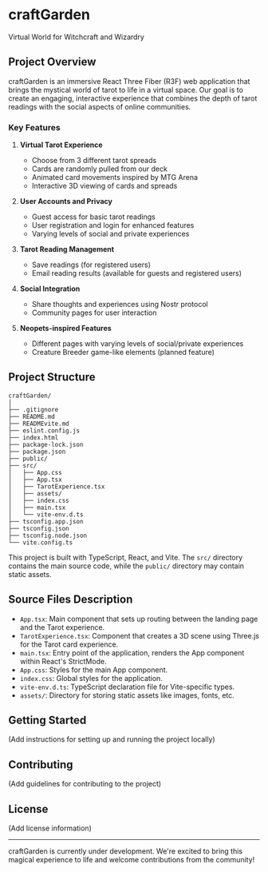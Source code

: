 # craftGarden
Virtual World for Witchcraft and Wizardry

## Project Overview

craftGarden is an immersive React Three Fiber (R3F) web application that brings the mystical world of tarot to life in a virtual space. Our goal is to create an engaging, interactive experience that combines the depth of tarot readings with the social aspects of online communities.

### Key Features

1. **Virtual Tarot Experience**
   - Choose from 3 different tarot spreads
   - Cards are randomly pulled from our deck
   - Animated card movements inspired by MTG Arena
   - Interactive 3D viewing of cards and spreads

2. **User Accounts and Privacy**
   - Guest access for basic tarot readings
   - User registration and login for enhanced features
   - Varying levels of social and private experiences

3. **Tarot Reading Management**
   - Save readings (for registered users)
   - Email reading results (available for guests and registered users)

4. **Social Integration**
   - Share thoughts and experiences using Nostr protocol
   - Community pages for user interaction

5. **Neopets-inspired Features**
   - Different pages with varying levels of social/private experiences
   - Creature Breeder game-like elements (planned feature)

## Project Structure

```
craftGarden/
│
├── .gitignore
├── README.md
├── READMEvite.md
├── eslint.config.js
├── index.html
├── package-lock.json
├── package.json
├── public/
├── src/
│   ├── App.css
│   ├── App.tsx
│   ├── TarotExperience.tsx
│   ├── assets/
│   ├── index.css
│   ├── main.tsx
│   └── vite-env.d.ts
├── tsconfig.app.json
├── tsconfig.json
├── tsconfig.node.json
└── vite.config.ts
```

This project is built with TypeScript, React, and Vite. The `src/` directory contains the main source code, while the `public/` directory may contain static assets.

## Source Files Description

- `App.tsx`: Main component that sets up routing between the landing page and the Tarot experience.
- `TarotExperience.tsx`: Component that creates a 3D scene using Three.js for the Tarot card experience.
- `main.tsx`: Entry point of the application, renders the App component within React's StrictMode.
- `App.css`: Styles for the main App component.
- `index.css`: Global styles for the application.
- `vite-env.d.ts`: TypeScript declaration file for Vite-specific types.
- `assets/`: Directory for storing static assets like images, fonts, etc.

## Getting Started

(Add instructions for setting up and running the project locally)

## Contributing

(Add guidelines for contributing to the project)

## License

(Add license information)

---

craftGarden is currently under development. We're excited to bring this magical experience to life and welcome contributions from the community!